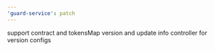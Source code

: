 ```yaml
---
'guard-service': patch
---
```


support contract and tokensMap version and update info controller for version configs
